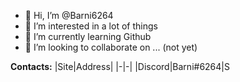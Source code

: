 - 👋 Hi, I’m @Barni6264
- 👀 I’m interested in a lot of things
- 🌱 I’m currently learning Github
- 💞️ I’m looking to collaborate on ... (not yet)
 
**Contacts:**
|Site|Address|
|-|-|
|Discord|Barni#6264|S

<!---
Barni6264/Barni6264 is a ✨ special ✨ repository because its `README.md` (this file) appears on your GitHub profile.
You can click the Preview link to take a look at your changes.
--->
